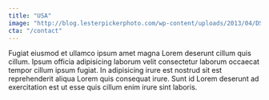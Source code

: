 ```yaml
---
title: "USA"
image: "http://blog.lesterpickerphoto.com/wp-content/uploads/2013/04/DSC_8383-Panorama-flatirons-3.jpg"
cta: "/contact"
---
```

Fugiat eiusmod et ullamco ipsum amet magna Lorem deserunt cillum quis cillum. Ipsum officia adipisicing laborum velit consectetur laborum occaecat tempor cillum ipsum fugiat. In adipisicing irure est nostrud sit est reprehenderit aliqua Lorem quis consequat irure. Sunt id Lorem deserunt ad exercitation est ut esse quis cillum enim irure sint laboris.